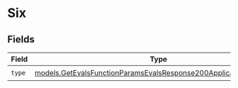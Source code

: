 # Six


## Fields

| Field                                                                                                                                      | Type                                                                                                                                       | Required                                                                                                                                   | Description                                                                                                                                |
| ------------------------------------------------------------------------------------------------------------------------------------------ | ------------------------------------------------------------------------------------------------------------------------------------------ | ------------------------------------------------------------------------------------------------------------------------------------------ | ------------------------------------------------------------------------------------------------------------------------------------------ |
| `type`                                                                                                                                     | [models.GetEvalsFunctionParamsEvalsResponse200ApplicationJSONType](../models/getevalsfunctionparamsevalsresponse200applicationjsontype.md) | :heavy_check_mark:                                                                                                                         | N/A                                                                                                                                        |